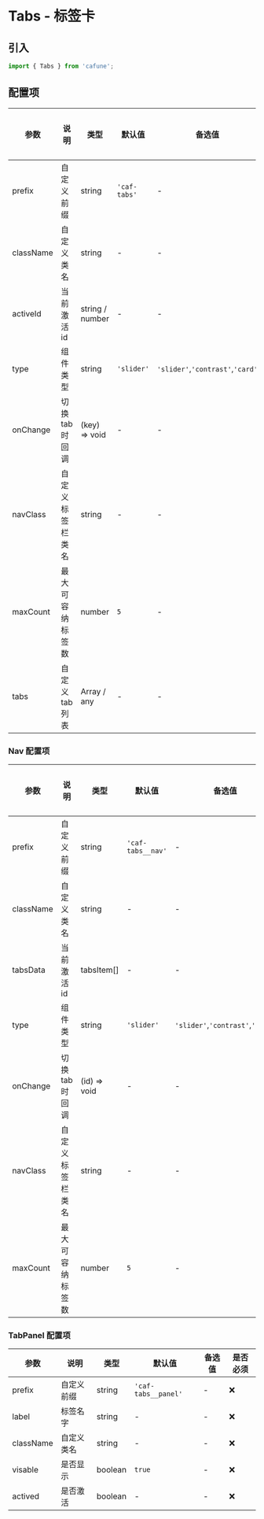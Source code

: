 # Tabs - 标签卡

## 引入
```jsx
import { Tabs } from 'cafune';
```

## 配置项
| 参数 | 说明 | 类型 | 默认值 |备选值 | 是否必须 |
| --- | --- | --- | --- | --- | --- |
| prefix | 自定义前缀 | string | `'caf-tabs'` | - | ❌ |
| className | 自定义类名 | string | - | - | ❌ |
| activeId | 当前激活id | string / number | - | - | ❌ |
| type | 组件类型 | string | `'slider'` | `'slider'`,`'contrast'`,`'card'` | ❌ |
| onChange | 切换tab时回调 | (key) => void | - | - | ❌ |
| navClass | 自定义标签栏类名 | string | - | - | ❌ |
| maxCount | 最大可容纳标签数 | number | `5` | - | ❌ |
| tabs | 自定义tab 列表 | Array / any | - | - | ❌ |

### Nav 配置项
| 参数 | 说明 | 类型 | 默认值 |备选值 | 是否必须 |
| --- | --- | --- | --- | --- | --- |
| prefix | 自定义前缀 | string | `'caf-tabs__nav'` | - | ❌ |
| className | 自定义类名 | string | - | - | ❌ |
| tabsData | 当前激活id | tabsItem[] | - | - | ❌ |
| type | 组件类型 | string | `'slider'` | `'slider'`,`'contrast'`,`'card'` | ❌ |
| onChange | 切换tab时回调 | (id) => void | - | - | ❌ |
| navClass | 自定义标签栏类名 | string | - | - | ❌ |
| maxCount | 最大可容纳标签数 | number | `5` | - | ❌ |

### TabPanel 配置项
| 参数 | 说明 | 类型 | 默认值 |备选值 | 是否必须 |
| --- | --- | --- | --- | --- | --- |
| prefix | 自定义前缀 | string | `'caf-tabs__panel'` | - | ❌ |
| label | 标签名字 | string | - | - | ❌ |
| className | 自定义类名 | string | - | - | ❌ |
| visable | 是否显示 | boolean | `true` | - | ❌ |
| actived | 是否激活 | boolean | - | - | ❌ |
